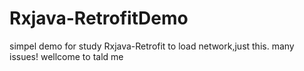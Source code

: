 # Rxjava-RetrofitDemo
simpel demo for study Rxjava-Retrofit to load network,just this. many issues!  wellcome to tald me 
